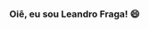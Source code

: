### Oiê, eu sou Leandro Fraga! 😄
<!--
- 📚 Estudando React e Typescript
- ✨ Pronomes: ele/dele | he/him
- 📺 Louco por séries!

[![Anurag's GitHub stats](https://github-readme-stats.vercel.app/api?username=LeandroSFraga&hide=contribs,prs&count_private=true&show_icons=true&&theme=dracula)](https://github.com/anuraghazra/github-readme-stats)

[![Readme Card](https://github-readme-stats.vercel.app/api/pin/?username=LeandroSFraga&repo=InteractiveRatingComponent&theme=dracula)](https://github.com/anuraghazra/github-readme-stats)
[![Readme Card](https://github-readme-stats.vercel.app/api/pin/?username=LeandroSFraga&repo=RestApiCountries&theme=dracula)](https://github.com/anuraghazra/github-readme-stats)
[![Readme Card](https://github-readme-stats.vercel.app/api/pin/?username=LeandroSFraga&repo=InteractiveRatingComponent)](https://github.com/anuraghazra/github-readme-stats)
[![Readme Card](https://github-readme-stats.vercel.app/api/pin/?username=LeandroSFraga&repo=InteractiveRatingComponent)](https://github.com/anuraghazra/github-readme-stats)
-->
